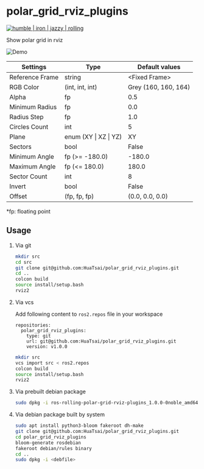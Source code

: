 # polar_grid_rviz_plugins

[![humble | iron | jazzy | rolling](https://github.com/HuaTsai/polar_grid_rviz_plugins/actions/workflows/ros2.yml/badge.svg)](https://github.com/HuaTsai/polar_grid_rviz_plugins/actions/workflows/ros2.yml)

Show polar grid in rviz

![Demo](docs/demo.gif)

| Settings        | Type                  | Default values       |
| --------------- | --------------------- | -------------------- |
| Reference Frame | string                | \<Fixed Frame\>      |
| RGB Color       | (int, int, int)       | Grey (160, 160, 164) |
| Alpha           | fp                    | 0.5                  |
| Minimum Radius  | fp                    | 0.0                  |
| Radius Step     | fp                    | 1.0                  |
| Circles Count   | int                   | 5                    |
| Plane           | enum (XY \| XZ \| YZ) | XY                   |
| Sectors         | bool                  | False                |
| Minimum Angle   | fp (>= -180.0)        | -180.0               |
| Maximum Angle   | fp (<= 180.0)         | 180.0                |
| Sector Count    | int                   | 8                    |
| Invert          | bool                  | False                |
| Offset          | (fp, fp, fp)          | (0.0, 0.0, 0.0)      |

\*fp: floating point

## Usage

1. Via git

   ```bash
   mkdir src
   cd src
   git clone git@github.com:HuaTsai/polar_grid_rviz_plugins.git
   cd ..
   colcon build
   source install/setup.bash
   rviz2
   ```

2. Via vcs

   Add following content to `ros2.repos` file in your workspace

   ```text
   repositories:
     polar_grid_rviz_plugins:
       type: git
       url: git@github.com:HuaTsai/polar_grid_rviz_plugins.git
       version: v1.0.0
   ```

   ```bash
   mkdir src
   vcs import src < ros2.repos
   colcon build
   source install/setup.bash
   rviz2
   ```

3. Via prebuilt debian package

   ```bash
   sudo dpkg -i ros-rolling-polar-grid-rviz-plugins_1.0.0-0noble_amd64.deb
   ```

4. Via debian package built by system

   ```bash
   sudo apt install python3-bloom fakeroot dh-make
   git clone git@github.com:HuaTsai/polar_grid_rviz_plugins.git
   cd polar_grid_rviz_plugins
   bloom-generate rosdebian
   fakeroot debian/rules binary
   cd ..
   sudo dpkg -i <debfile>
   ```
